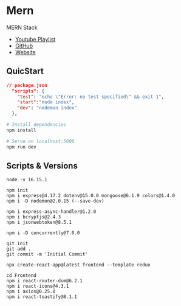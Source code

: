 # Mern

MERN Stack

- [Youtube Playlist](https://youtube.com/playlist?list=PLillGF-RfqbbQeVSccR9PGKHzPJSWqcsm)
- [GitHub](https://github.com/bradtraversy/mern-tutorial)
- [Website](https://www.traversymedia.com/)

## QuicStart

```json
// package.json
  "scripts": {
    "test": "echo \"Error: no test specified\" && exit 1",
    "start":"node index",
    "dev": "nodemon index"
  },
```

```bash
# Install dependencies
npm install

# Serve on localhost:5000
npm run dev
```

## Scripts & Versions
```node
node -v 16.15.1

npm init
npm i express@4.17.2 dotenv@15.0.0 mongoose@6.1.9 colors@1.4.0
npm i -D nodemon@2.0.15 (--save-dev)

npm i express-async-handler@1.2.0 
npm i bcryptjs@2.4.3 
npm i jsonwebtoken@8.5.1

npm i -D concurrently@7.0.0
```

```
git init
git add .
git commit -m 'Initial Commit'
```

```
npx create-react-app@latest frontend --template redux

cd Frontend
npm i react-router-dom@6.2.1
npm i react-icons@4.3.1
npm i axios@0.25.0
npm i react-toastify@8.1.1

```
